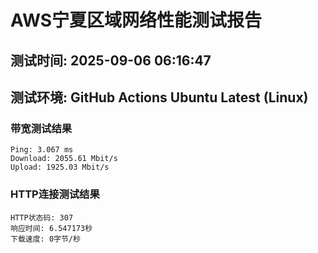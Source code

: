 # AWS宁夏区域网络性能测试报告
## 测试时间: 2025-09-06 06:16:47
## 测试环境: GitHub Actions Ubuntu Latest (Linux)

### 带宽测试结果
```
Ping: 3.067 ms
Download: 2055.61 Mbit/s
Upload: 1925.03 Mbit/s
```

### HTTP连接测试结果
```
HTTP状态码: 307
响应时间: 6.547173秒
下载速度: 0字节/秒
```

